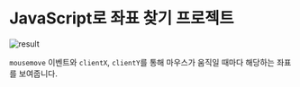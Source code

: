 # JavaScript로 좌표 찾기 프로젝트

![result](https://user-images.githubusercontent.com/87454393/177297843-72078c23-30b4-4604-8646-8b1ae0e47ad5.png)

`mousemove` 이벤트와 `clientX`, `clientY`를 통해 마우스가 움직일 때마다 해당하는 좌표를 보여줍니다.
